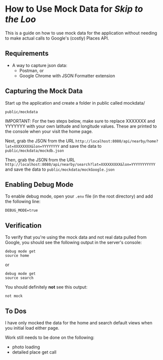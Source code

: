 # How to Use Mock Data for *Skip to the Loo*

This is a guide on how to use mock data for the application without needing to make actual calls to Google's (costly) Places API.

## Requirements

* A way to capture json data:
  * Postman, or
  * Google Chrome with JSON Formatter extension

## Capturing the Mock Data

Start up the application and create a folder in public called mockdata/
```
public/mockdata
```

IMPORTANT: For the two steps below, make sure to replace XXXXXXX and YYYYYYY with your own latitude and longitude values. These are printed to the console when your visit the home page.

Next, grab the JSON from the URL `http://localhost:8080/api/nearby/home?lat=XXXXXXXX&lon=YYYYYYYY` and save the data to `public/mockdata/mockdb.json`

Then, grab the JSON from the URL `http://localhost:8080/api/nearby/search?lat=XXXXXXXXX&lon=YYYYYYYYYYY` and save the data to `public/mockdata/mockGoogle.json`

## Enabling Debug Mode

To enable debug mode, open your `.env` file (in the root directory) and add the following line:

```
DEBUG_MODE=true
```

## Verification

To verify that you're using the mock data and not real data pulled from Google, you should see the following output in the server's console:

```
debug mode get
source home
```

or 

```
debug mode get
source search
```

You should definitely **not** see this output:

```
not mock
```

## To Dos

I have only mocked the data for the home and search default views when you initial load either page.

Work still needs to be done on the following:
* photo loading
* detailed place get call